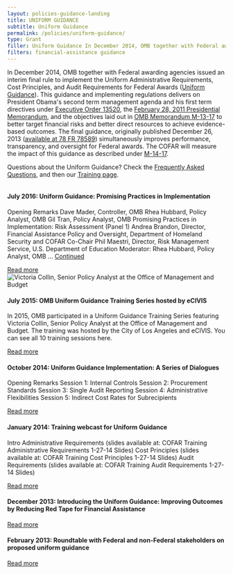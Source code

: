 ```yaml
---
layout: policies-guidance-landing
title: UNIFORM GUIDANCE
subtitle: Uniform Guidance
permalink: /policies/uniform-guidance/
type: Grant
filler: Uniform Guidance In December 2014, OMB together with Federal awarding agencies issued an interim final rule to implement the Uniform Administrative Requirements, Cost Principles, and Audit Requirements for Federal Awards (Uniform Guidance). This guidance and implementing regulations delivers on President Obama's second term management agenda and his first term directives under Executive Order 13520, the . Continued
filters: financial-assistance guidance
---
```



In December 2014, OMB together with Federal awarding agencies issued an interim final rule to implement the Uniform Administrative Requirements, Cost Principles, and Audit Requirements for Federal Awards ([Uniform Guidance](https://www.federalregister.gov/documents/2014/12/19/2014-28697/federal-awarding-agency-regulatory-implementation-of-office-of-management-and-budgets-uniform)). This guidance and implementing regulations delivers on President Obama's second term management agenda and his first term directives under [Executive Order 13520](https://www.govinfo.gov/content/pkg/DCPD-200900942/pdf/DCPD-200900942.pdf), the [February 28, 2011 Presidential Memorandum](https://www.govinfo.gov/content/pkg/DCPD-201100123/pdf/DCPD-201100123.pdf), and the objectives laid out in [OMB Memorandum M-13-17](https://obamawhitehouse.archives.gov/sites/default/files/omb/memoranda/2013/m-13-17.pdf) to better target financial risks and better direct resources to achieve evidence-based outcomes. The final guidance, originally published December 26, 2013 ([available at 78 FR 78589](https://www.govinfo.gov/app/details/FR-2013-12-26/2013-30465)) simultaneously improves performance, transparency, and oversight for Federal awards. The COFAR will measure the impact of this guidance as described under [M-14-17](https://obamawhitehouse.archives.gov/sites/default/files/omb/memoranda/2014/m-14-17.pdf).

Questions about the Uniform Guidance? Check the <a href="{{ site.baseurl }}/wp-content/uploads/2017/08/July2017-UniformGuidanceFrequentlyAskedQuestions.pdf">Frequently Asked Questions</a>, and then our <a href="{{ site.baseurl }}/grants-training/">Training page</a>.

<div class="vc_pageable-slide-wrapper vc_clearfix" data-vc-grid-content="true"><div class="vc_grid-item vc_clearfix vc_col-sm-4 vc_grid-item-zone-c-bottom vc_grid_filter-item vc_visible-item fadeIn animated"><div class="vc_grid-item-mini vc_clearfix"><div class="vc_gitem-animated-block " "=""><div class="vc_gitem-zone vc_gitem-zone-a vc-gitem-zone-height-mode-auto vc-gitem-zone-height-mode-auto-1-1 vc_gitem-is-link" style="background-image: url('https://cfo.gov/wp-content/uploads/2016/07/UNIFORM-GUIDANCE-PROMISING-PRACTICES-IN-IMPLEMENTATION-JUNE-2016.png') !important;"><a href="https://cfo.gov/july-2016-uniform-guidance-promising-practices-in-implementation/" title="July 2016: Uniform Guidance: Promising Practices in Implementation" class="vc_gitem-link vc-zone-link"></a><img src="https://cfo.gov/wp-content/uploads/2016/07/UNIFORM-GUIDANCE-PROMISING-PRACTICES-IN-IMPLEMENTATION-JUNE-2016.png" class="vc_gitem-zone-img" alt=""><div class="vc_gitem-zone-mini"></div></div></div><div class="vc_gitem-zone vc_gitem-zone-c vc_custom_1419240516480"><div class="vc_gitem-zone-mini"><div class="vc_gitem_row vc_row vc_gitem-row-position-top"><div class="vc_col-sm-12 vc_gitem-col vc_gitem-col-align-"><div class="vc_custom_heading vc_gitem-post-data vc_gitem-post-data-source-post_title"><h4 style="text-align: left">July 2016: Uniform Guidance: Promising Practices in Implementation</h4></div><div class="vc_custom_heading vc_gitem-post-data vc_gitem-post-data-source-post_excerpt"><p style="text-align: left"></p><p>Opening Remarks Dave Mader, Controller, OMB Rhea Hubbard, Policy Analyst, OMB Gil Tran, Policy Analyst, OMB Promising Practices in Implementation: Risk Assessment (Panel 1) Andrea Brandon, Director, Financial Assistance Policy and Oversight, Department of Homeland Security and COFAR Co-Chair Phil Maestri, Director, Risk Management Service, U.S. Department of Education Moderator: Rhea Hubbard, Policy Analyst, OMB … <a href="https://cfo.gov/july-2016-uniform-guidance-promising-practices-in-implementation/">Continued</a></p>
<p></p></div><div class="vc_btn3-container vc_btn3-left"><a class="vc_general vc_btn3 vc_btn3-size-md vc_btn3-shape-rounded vc_btn3-style-flat vc_btn3-color-juicy-pink" a="" href="https://cfo.gov/july-2016-uniform-guidance-promising-practices-in-implementation/" title="Read more">Read more</a></div></div></div></div></div></div><div class="vc_clearfix"></div></div><div class="vc_grid-item vc_clearfix vc_col-sm-4 vc_grid-item-zone-c-bottom vc_grid_filter-item vc_visible-item fadeIn animated"><div class="vc_grid-item-mini vc_clearfix"><div class="vc_gitem-animated-block " "=""><div class="vc_gitem-zone vc_gitem-zone-a vc-gitem-zone-height-mode-auto vc-gitem-zone-height-mode-auto-1-1 vc_gitem-is-link" style="background-image: url('https://cfo.gov/wp-content/uploads/2015/07/Victoria-Collin-1.png') !important;"><a href="https://cfo.gov/draft-omb-uniform-guidance-training-series/" title="July 2015: OMB Uniform Guidance Training Series hosted by eCIVIS" class="vc_gitem-link vc-zone-link"></a><img src="https://cfo.gov/wp-content/uploads/2015/07/Victoria-Collin-1.png" class="vc_gitem-zone-img" alt="Victoria Collin, Senior Policy Analyst at the Office of Management and Budget"><div class="vc_gitem-zone-mini"></div></div></div><div class="vc_gitem-zone vc_gitem-zone-c vc_custom_1419240516480"><div class="vc_gitem-zone-mini"><div class="vc_gitem_row vc_row vc_gitem-row-position-top"><div class="vc_col-sm-12 vc_gitem-col vc_gitem-col-align-"><div class="vc_custom_heading vc_gitem-post-data vc_gitem-post-data-source-post_title"><h4 style="text-align: left">July 2015: OMB Uniform Guidance Training Series hosted by eCIVIS</h4></div><div class="vc_custom_heading vc_gitem-post-data vc_gitem-post-data-source-post_excerpt"><p style="text-align: left"></p><p>In 2015, OMB participated in&nbsp;a Uniform Guidance Training Series featuring Victoria Collin, Senior Policy Analyst at the Office of Management and Budget.&nbsp;The training was hosted by the City of Los Angeles and eCIVIS. You can see all 10 training sessions here.</p>
<p></p></div><div class="vc_btn3-container vc_btn3-left"><a class="vc_general vc_btn3 vc_btn3-size-md vc_btn3-shape-rounded vc_btn3-style-flat vc_btn3-color-juicy-pink" a="" href="https://cfo.gov/draft-omb-uniform-guidance-training-series/" title="Read more">Read more</a></div></div></div></div></div></div><div class="vc_clearfix"></div></div><div class="vc_grid-item vc_clearfix vc_col-sm-4 vc_grid-item-zone-c-bottom vc_grid_filter-item vc_visible-item fadeIn animated"><div class="vc_grid-item-mini vc_clearfix "><div class="vc_gitem-animated-block " "=""><div class="vc_gitem-zone vc_gitem-zone-a vc-gitem-zone-height-mode-auto vc-gitem-zone-height-mode-auto-1-1 vc_gitem-is-link" style="background-image: url('https://cfo.gov/wp-content/uploads/2014/10/UNIFORM-GUIDANCE-IMPLEMENTATION-A-SERIES-OF-DIALOGUES.png') !important;"><a href="https://cfo.gov/october-2014-uniform-guidance-implementation-a-series-of-dialogues/" title="October 2014: Uniform Guidance Implementation: A Series of Dialogues" class="vc_gitem-link vc-zone-link"></a><img src="https://cfo.gov/wp-content/uploads/2014/10/UNIFORM-GUIDANCE-IMPLEMENTATION-A-SERIES-OF-DIALOGUES.png" class="vc_gitem-zone-img" alt=""><div class="vc_gitem-zone-mini"></div></div></div><div class="vc_gitem-zone vc_gitem-zone-c vc_custom_1419240516480"><div class="vc_gitem-zone-mini"><div class="vc_gitem_row vc_row vc_gitem-row-position-top"><div class="vc_col-sm-12 vc_gitem-col vc_gitem-col-align-"><div class="vc_custom_heading vc_gitem-post-data vc_gitem-post-data-source-post_title"><h4 style="text-align: left">October 2014: Uniform Guidance Implementation: A Series of Dialogues</h4></div><div class="vc_custom_heading vc_gitem-post-data vc_gitem-post-data-source-post_excerpt"><p style="text-align: left"></p><p>Opening Remarks Session 1: Internal Controls Session 2: Procurement Standards Session 3: Single Audit Reporting Session 4: Administrative Flexibilities Session 5: Indirect Cost Rates for Subrecipients</p>
<p></p></div><div class="vc_btn3-container vc_btn3-left"><a class="vc_general vc_btn3 vc_btn3-size-md vc_btn3-shape-rounded vc_btn3-style-flat vc_btn3-color-juicy-pink" a="" href="https://cfo.gov/october-2014-uniform-guidance-implementation-a-series-of-dialogues/" title="Read more">Read more</a></div></div></div></div></div></div><div class="vc_clearfix"></div></div><div class="vc_grid-item vc_clearfix vc_col-sm-4 vc_grid-item-zone-c-bottom vc_grid_filter-item vc_visible-item fadeIn animated"><div class="vc_grid-item-mini vc_clearfix"><div class="vc_gitem-animated-block " "=""><div class="vc_gitem-zone vc_gitem-zone-a vc-gitem-zone-height-mode-auto vc-gitem-zone-height-mode-auto-1-1 vc_gitem-is-link" style="background-image: url('https://cfo.gov/wp-content/uploads/2014/01/JANUARY-2014-Uniform-Guidance.png') !important;"><a href="https://cfo.gov/january-2014-training-webcast-for-uniform-guidance/" title="January 2014: Training webcast for Uniform Guidance" class="vc_gitem-link vc-zone-link"></a><img src="https://cfo.gov/wp-content/uploads/2014/01/JANUARY-2014-Uniform-Guidance.png" class="vc_gitem-zone-img" alt=""><div class="vc_gitem-zone-mini"></div></div></div><div class="vc_gitem-zone vc_gitem-zone-c vc_custom_1419240516480"><div class="vc_gitem-zone-mini"><div class="vc_gitem_row vc_row vc_gitem-row-position-top"><div class="vc_col-sm-12 vc_gitem-col vc_gitem-col-align-"><div class="vc_custom_heading vc_gitem-post-data vc_gitem-post-data-source-post_title"><h4 style="text-align: left">January 2014: Training webcast for Uniform Guidance</h4></div><div class="vc_custom_heading vc_gitem-post-data vc_gitem-post-data-source-post_excerpt"><p style="text-align: left"></p><p>Intro Administrative Requirements (slides available at: COFAR Training Administrative Requirements 1-27-14 Slides) Cost Principles (slides available at:&nbsp;COFAR Training Cost Principles 1-27-14 Slides) Audit Requirements (slides available at: COFAR Training Audit Requirements 1-27-14 Slides)</p>
<p></p></div><div class="vc_btn3-container vc_btn3-left"><a class="vc_general vc_btn3 vc_btn3-size-md vc_btn3-shape-rounded vc_btn3-style-flat vc_btn3-color-juicy-pink" a="" href="https://cfo.gov/january-2014-training-webcast-for-uniform-guidance/" title="Read more">Read more</a></div></div></div></div></div></div><div class="vc_clearfix"></div></div><div class="vc_grid-item vc_clearfix vc_col-sm-4 vc_grid-item-zone-c-bottom vc_grid_filter-item vc_visible-item fadeIn animated"><div class="vc_grid-item-mini vc_clearfix"><div class="vc_gitem-animated-block " "=""><div class="vc_gitem-zone vc_gitem-zone-a vc-gitem-zone-height-mode-auto vc-gitem-zone-height-mode-auto-1-1 vc_gitem-is-link" style="background-image: url('https://cfo.gov/wp-content/uploads/2013/12/DECEMBER-2013-INTRODUCING-THE-UNIFORM-GUIDANCE-IMPROVING-OUTCOMES-BY-REDUCING-RED-TAPE-FOR-FINANCIAL-ASSISTANCE.png') !important;"><a href="https://cfo.gov/december-2013-introducing-the-uniform-guidance-improving-outcomes-by-reducing-red-tape-for-financial-assistance/" title="December 2013: Introducing the Uniform Guidance: Improving Outcomes by Reducing Red Tape for Financial Assistance" class="vc_gitem-link vc-zone-link"></a><img src="https://cfo.gov/wp-content/uploads/2013/12/DECEMBER-2013-INTRODUCING-THE-UNIFORM-GUIDANCE-IMPROVING-OUTCOMES-BY-REDUCING-RED-TAPE-FOR-FINANCIAL-ASSISTANCE.png" class="vc_gitem-zone-img" alt=""><div class="vc_gitem-zone-mini"></div></div></div><div class="vc_gitem-zone vc_gitem-zone-c vc_custom_1419240516480"><div class="vc_gitem-zone-mini"><div class="vc_gitem_row vc_row vc_gitem-row-position-top"><div class="vc_col-sm-12 vc_gitem-col vc_gitem-col-align-"><div class="vc_custom_heading vc_gitem-post-data vc_gitem-post-data-source-post_title"><h4 style="text-align: left">December 2013: Introducing the Uniform Guidance: Improving Outcomes by Reducing Red Tape for Financial Assistance</h4></div><div class="vc_custom_heading vc_gitem-post-data vc_gitem-post-data-source-post_excerpt"><p style="text-align: left"></p></div><div class="vc_btn3-container vc_btn3-left"><a class="vc_general vc_btn3 vc_btn3-size-md vc_btn3-shape-rounded vc_btn3-style-flat vc_btn3-color-juicy-pink" a="" href="https://cfo.gov/december-2013-introducing-the-uniform-guidance-improving-outcomes-by-reducing-red-tape-for-financial-assistance/" title="Read more">Read more</a></div></div></div></div></div></div><div class="vc_clearfix"></div></div><div class="vc_grid-item vc_clearfix vc_col-sm-4 vc_grid-item-zone-c-bottom vc_grid_filter-item vc_visible-item fadeIn animated"><div class="vc_grid-item-mini vc_clearfix "><div class="vc_gitem-animated-block " "=""><div class="vc_gitem-zone vc_gitem-zone-a vc-gitem-zone-height-mode-auto vc-gitem-zone-height-mode-auto-1-1 vc_gitem-is-link" style="background-image: url('https://cfo.gov/wp-content/uploads/2013/02/FEBRUARY-2013-Roundtable.png') !important;"><a href="https://cfo.gov/february-2013-roundtable-with-federal-and-non-federal-stakeholders-on-proposed-uniform-guidance/" title="February 2013: Roundtable with Federal and non-Federal stakeholders on proposed uniform guidance" class="vc_gitem-link vc-zone-link"></a><img src="https://cfo.gov/wp-content/uploads/2013/02/FEBRUARY-2013-Roundtable.png" class="vc_gitem-zone-img" alt=""><div class="vc_gitem-zone-mini"></div></div></div><div class="vc_gitem-zone vc_gitem-zone-c vc_custom_1419240516480"><div class="vc_gitem-zone-mini"><div class="vc_gitem_row vc_row vc_gitem-row-position-top"><div class="vc_col-sm-12 vc_gitem-col vc_gitem-col-align-"><div class="vc_custom_heading vc_gitem-post-data vc_gitem-post-data-source-post_title"><h4 style="text-align: left">February 2013: Roundtable with Federal and non-Federal stakeholders on proposed uniform guidance</h4></div><div class="vc_custom_heading vc_gitem-post-data vc_gitem-post-data-source-post_excerpt"><p style="text-align: left"></p></div><div class="vc_btn3-container vc_btn3-left"><a class="vc_general vc_btn3 vc_btn3-size-md vc_btn3-shape-rounded vc_btn3-style-flat vc_btn3-color-juicy-pink" a="" href="https://cfo.gov/february-2013-roundtable-with-federal-and-non-federal-stakeholders-on-proposed-uniform-guidance/" title="Read more">Read more</a></div></div></div></div></div></div><div class="vc_clearfix"></div></div></div>
